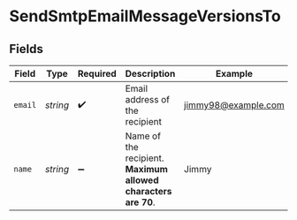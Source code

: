 # SendSmtpEmailMessageVersionsTo


## Fields

| Field                                                          | Type                                                           | Required                                                       | Description                                                    | Example                                                        |
| -------------------------------------------------------------- | -------------------------------------------------------------- | -------------------------------------------------------------- | -------------------------------------------------------------- | -------------------------------------------------------------- |
| `email`                                                        | *string*                                                       | :heavy_check_mark:                                             | Email address of the recipient                                 | jimmy98@example.com                                            |
| `name`                                                         | *string*                                                       | :heavy_minus_sign:                                             | Name of the recipient. **Maximum allowed characters are 70**.<br/> | Jimmy                                                          |